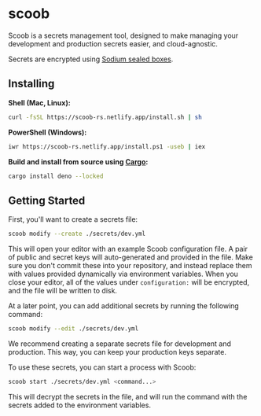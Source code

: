 # scoob

Scoob is a secrets management tool, designed to make managing your development and production secrets easier, and cloud-agnostic.

Secrets are encrypted using [Sodium sealed boxes](https://libsodium.gitbook.io/doc/public-key_cryptography/sealed_boxes).

## Installing

**Shell (Mac, Linux):**

```bash
curl -fsSL https://scoob-rs.netlify.app/install.sh | sh
```

**PowerShell (Windows):**

```bash
iwr https://scoob-rs.netlify.app/install.ps1 -useb | iex
```

**Build and install from source using [Cargo](https://crates.io/crates/deno):**

```bash
cargo install deno --locked
```

## Getting Started

First, you'll want to create a secrets file:

```bash
scoob modify --create ./secrets/dev.yml
```

This will open your editor with an example Scoob configuration file. A pair of public and secret keys will auto-generated and provided in the file. Make sure you don't commit these into your repository, and instead replace them with values provided dynamically via environment variables. When you close your editor, all of the values under `configuration:` will be encrypted, and the file will be written to disk.

At a later point, you can add additional secrets by running the following command:

```bash
scoob modify --edit ./secrets/dev.yml
```

We recommend creating a separate secrets file for development and production. This way, you can keep your production keys separate.

To use these secrets, you can start a process with Scoob:

```bash
scoob start ./secrets/dev.yml <command...>
```

This will decrypt the secrets in the file, and will run the command with the secrets added to the environment variables.
